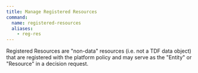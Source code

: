 ```yaml
---
title: Manage Registered Resources
command:
  name: registered-resources
  aliases:
    - reg-res
---
```


Registered Resources are "non-data" resources (i.e. not a TDF data object) that are registered with the platform policy and may serve as the "Entity" or "Resource" in a decision request.
